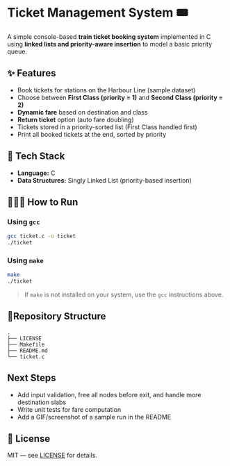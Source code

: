 # Ticket Management System 🎟️

A simple console-based **train ticket booking system** implemented in C using **linked lists and priority-aware insertion** to model a basic priority queue.

## ✨ Features
- Book tickets for stations on the Harbour Line (sample dataset)
- Choose between **First Class (priority = 1)** and **Second Class (priority = 2)**
- **Dynamic fare** based on destination and class
- **Return ticket** option (auto fare doubling)
- Tickets stored in a priority-sorted list (First Class handled first)
- Print all booked tickets at the end, sorted by priority

## 🧰 Tech Stack
- **Language:** C
- **Data Structures:** Singly Linked List (priority-based insertion)

## 🏃‍♀️‍➡️ How to Run

### Using `gcc`
```bash
gcc ticket.c -o ticket
./ticket
```

### Using `make`
```bash
make
./ticket
```

> If `make` is not installed on your system, use the `gcc` instructions above.

## 🧬Repository Structure
```
.
├── LICENSE
├── Makefile
├── README.md
└── ticket.c
```

## Next Steps 
- Add input validation, free all nodes before exit, and handle more destination slabs
- Write unit tests for fare computation
- Add a GIF/screenshot of a sample run in the README

## 📝 License
MIT — see [LICENSE](./LICENSE) for details.
